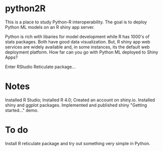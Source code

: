 # python2R
This is a place to study Python-R interoperability. The goal is to deploy Python ML models on an R shiny app server. 

Python is rich with libaries for model development while R has 1000's of stats packages. Both have good data visualization. 
But, R shiny app web services are widely available and, in some instances, its the default web deployment platform.
How far can you go with Python ML deployed to Shiny Apps?

Enter RStudio Reticulate package...


# Notes

Installed R Studio; Installed R 4.0; Created an account on shiny.io. Installed shiny and ggplot packages. Implemented and published 
shiny "Getting started..." demo.

# To do

Install R reticulate package and try out something very simple in Python.


